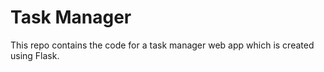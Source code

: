 # Task Manager

This repo contains the code for a task manager web app which is created using Flask.